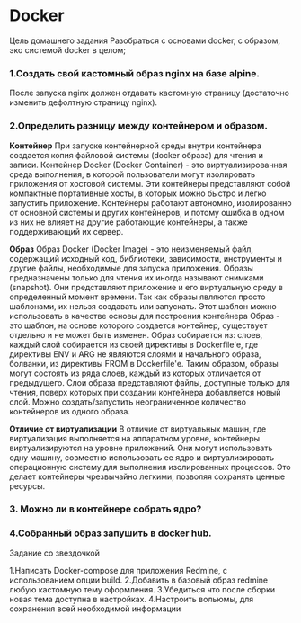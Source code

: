 # Docker
Цель домашнего задания
Разобраться с основами docker, с образом, эко системой docker в целом;



### 1.Создать свой кастомный образ nginx на базе alpine. 
После запуска nginx должен отдавать кастомную страницу (достаточно изменить дефолтную страницу nginx).






### 2.Определить разницу между контейнером и образом.


__Контейнер__ 
    При запуске контейнерной среды внутри контейнера создается копия файловой системы (docker образа) для чтения и записи.
    Контейнер Docker (Docker Container) - это виртуализированная среда выполнения, в которой пользователи могут изолировать 
    приложения от хостовой системы. Эти контейнеры представляют собой компактные портативные хосты, в которых можно быстро 
    и легко запустить приложение.
    Контейнеры работают автономно, изолированно от основной системы и других контейнеров, и потому ошибка в одном из них 
    не влияет на другие работающие контейнеры, а также поддерживающий их сервер.



__Образ__ 
    Образ Docker (Docker Image) - это неизменяемый файл, содержащий исходный код, библиотеки, зависимости,
    инструменты и другие файлы, необходимые для запуска приложения.
    Образы предназначены только для чтения их иногда называют снимками (snapshot).
    Они представляют приложение и его виртуальную среду в определенный момент времени. 
    Так как образы являются просто шаблонами, их нельзя создавать или запускать. 
    Этот шаблон можно использовать в качестве основы для построения контейнера
    Образ - это шаблон, на основе которого создается контейнер, существует отдельно и не может быть изменен.
    Образ собирается из:
        слоев, каждый слой собирается из своей директивы в Dockerfile'е, где директивы ENV и ARG не являются слоями и
        начального образа, болванки, из директивы FROM в Dockerfile'е.
    Таким образом, образы могут состоять из ряда слоев, каждый из которых отличается от предыдущего.
    Слои образа представляют файлы, доступные только для чтения, поверх которых при создании контейнера добавляется новый слой.
    Можно создать/запустить неограниченное количество контейнеров из одного образа.
    


__Отличие от виртуализации__
    В отличие от виртуальных машин, где виртуализация выполняется на аппаратном уровне,
    контейнеры виртуализируются на уровне приложений. Они могут использовать одну машину, 
    совместно использовать ее ядро и виртуализировать операционную систему для выполнения 
    изолированных процессов. Это делает контейнеры чрезвычайно легкими, позволяя сохранять ценные ресурсы.



### 3. Можно ли в контейнере собрать ядро?



### 4.Собранный образ запушить в docker hub.





Задание со звездочкой

1.Написать Docker-compose для приложения Redmine, с использованием опции build.
2.Добавить в базовый образ redmine любую кастомную тему оформления.
3.Убедиться что после сборки новая тема доступна в настройках.
4.Настроить вольюмы, для сохранения всей необходимой информации